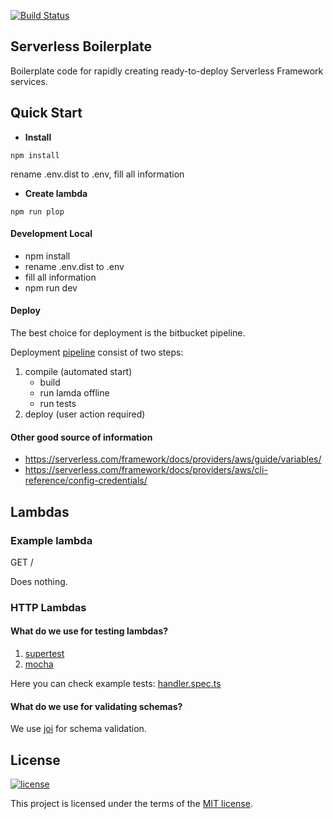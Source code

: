 [![Build Status](https://travis-ci.com/TheSoftwareHouse/serverless-boilerplate.svg?branch=master)](https://travis-ci.com/github/TheSoftwareHouse/serverless-boilerplate)

## Serverless Boilerplate

Boilerplate code for rapidly creating ready-to-deploy Serverless Framework services.

## Quick Start

- **Install**
```
npm install
```
  rename .env.dist to .env, fill all information

- **Create lambda**
```
npm run plop
```
#### Development Local

- npm install
- rename .env.dist to .env
- fill all information
- npm run dev

#### Deploy

The best choice for deployment is the bitbucket pipeline.

Deployment [pipeline](bitbucket-pipelines.yml) consist of two steps:

1. compile (automated start)
    - build
    - run lamda offline
    - run tests
2. deploy (user action required)

#### Other good source of information

- https://serverless.com/framework/docs/providers/aws/guide/variables/
- https://serverless.com/framework/docs/providers/aws/cli-reference/config-credentials/

## Lambdas

### Example lambda

GET /

Does nothing.

### HTTP Lambdas

####  What do we use for testing lambdas?

1. [supertest](https://github.com/visionmedia/supertest#readme)
1. [mocha](https://mochajs.org/)

Here you can check example tests: [handler.spec.ts](lambdas/example-lambda/tests/handler.spec.ts)

#### What do we use for validating schemas?

We use  [joi](https://joi.dev/) for schema validation.

## License

[![license](https://img.shields.io/badge/license-MIT-4dc71f.svg)](https://raw.githubusercontent.com/TheSoftwareHouse/serverless-boilerplate/main/LICENSE)

This project is licensed under the terms of the [MIT license](/LICENSE).
